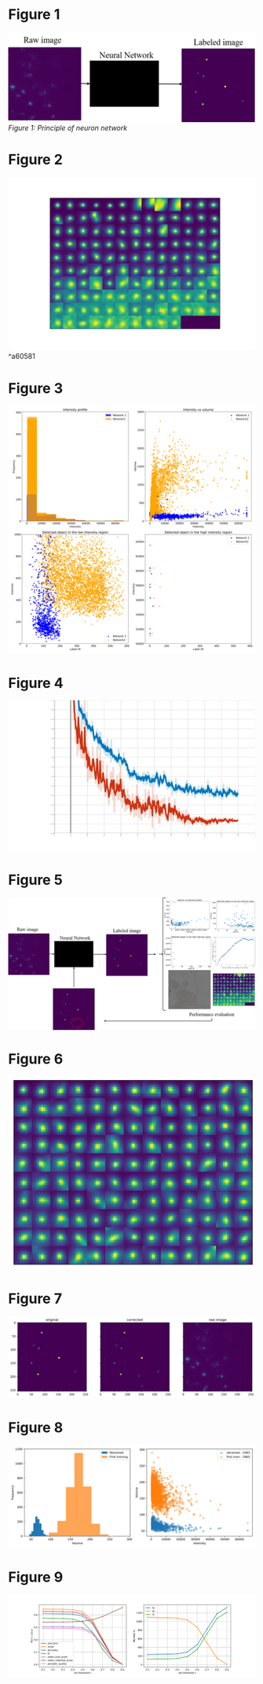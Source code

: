 # Figure 1
![](plots/figure_intro_2.png)
 *Figure 1: Principle of neuron network* 

# Figure 2
![](plots/gallery.png) ^a60581
# Figure 3
![](plots/Global_Metrics_2_Networks_iterated_2.svg)
# Figure 4
![](plots/epoch_loss(1).svg)
# Figure 5 

![](plots/figure_intro.png)

# Figure 6

![](plots/gallery_retrained_2.png)
# Figure 7 

![](plots/correction_part_2.png)
# Figure 8

![](plots/Retraining_2.svg)
# Figure 9

![](plots/training_stats_v3.svg)
